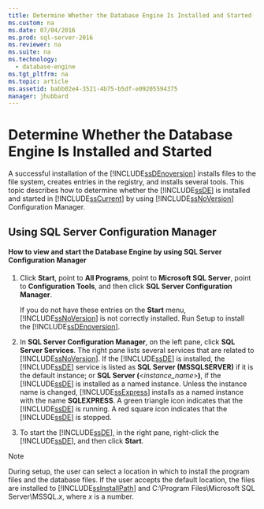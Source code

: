 ```yaml
---
title: Determine Whether the Database Engine Is Installed and Started
ms.custom: na
ms.date: 07/04/2016
ms.prod: sql-server-2016
ms.reviewer: na
ms.suite: na
ms.technology: 
  - database-engine
ms.tgt_pltfrm: na
ms.topic: article
ms.assetid: babb02e4-3521-4b75-b5df-e09205594375
manager: jhubbard
---
```

# Determine Whether the Database Engine Is Installed and Started
A successful installation of the [!INCLUDE[ssDEnoversion](../../Topics/TopicNameContainA/includes/ssDEnoversion_md.md)] installs files to the file system, creates entries in the registry, and installs several tools. This topic describes how to determine whether the [!INCLUDE[ssDE](../../Topics/TopicNameContainA/includes/ssDE_md.md)] is installed and started in [!INCLUDE[ssCurrent](../../Topics/TopicNameContainA/includes/ssCurrent_md.md)] by using [!INCLUDE[ssNoVersion](../../Topics/TopicNameContainA/includes/ssNoVersion_md.md)] Configuration Manager.  
  
##  <a name="SSMSProcedure"></a> Using SQL Server Configuration Manager  
  
#### How to view and start the Database Engine by using SQL Server Configuration Manager  
  
1.  Click **Start**, point to **All Programs**, point to **Microsoft SQL Server**, point to **Configuration Tools**, and then click **SQL Server Configuration Manager**.  
  
     If you do not have these entries on the **Start** menu, [!INCLUDE[ssNoVersion](../../Topics/TopicNameContainA/includes/ssNoVersion_md.md)] is not correctly installed. Run Setup to install the [!INCLUDE[ssDEnoversion](../../Topics/TopicNameContainA/includes/ssDEnoversion_md.md)].  
  
2.  In **SQL Server Configuration Manager**, on the left pane, click **SQL Server Services**. The right pane lists several services that are related to [!INCLUDE[ssNoVersion](../../Topics/TopicNameContainA/includes/ssNoVersion_md.md)]. If the [!INCLUDE[ssDE](../../Topics/TopicNameContainA/includes/ssDE_md.md)] is installed, the [!INCLUDE[ssDE](../../Topics/TopicNameContainA/includes/ssDE_md.md)] service is listed as **SQL Server (MSSQLSERVER)** if it is the default instance; or **SQL Server (**<*instance_name*>**)**, if the [!INCLUDE[ssDE](../../Topics/TopicNameContainA/includes/ssDE_md.md)] is installed as a named instance. Unless the instance name is changed, [!INCLUDE[ssExpress](../../Topics/TopicNameContainA/includes/ssExpress_md.md)] installs as a named instance with the name **SQLEXPRESS**. A green triangle icon indicates that the [!INCLUDE[ssDE](../../Topics/TopicNameContainA/includes/ssDE_md.md)] is running. A red square icon indicates that the [!INCLUDE[ssDE](../../Topics/TopicNameContainA/includes/ssDE_md.md)] is stopped.  
  
3.  To start the [!INCLUDE[ssDE](../../Topics/TopicNameContainA/includes/ssDE_md.md)], in the right pane, right-click the [!INCLUDE[ssDE](../../Topics/TopicNameContainA/includes/ssDE_md.md)], and then click **Start**.  
  
> [!NOTE]  
>  During setup, the user can select a location in which to install the program files and the database files. If the user accepts the default location, the files are installed to [!INCLUDE[ssInstallPath](../../Topics/TopicNameContainA/includes/ssInstallPath_md.md)] and C:\Program Files\Microsoft SQL Server\MSSQL.*x*, where *x* is a number.